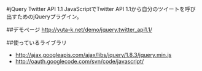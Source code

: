 #jQuery Twitter API 1.1
JavaScriptでTwitter API 1.1から自分のツイートを呼び出すためのjQueryプラグイン。

##デモページ
http://yuta-k.net/demo/jquery.twitter_api1.1/

##使っているライブラリ
* http://ajax.googleapis.com/ajax/libs/jquery/1.8.3/jquery.min.js
* http://oauth.googlecode.com/svn/code/javascript/
